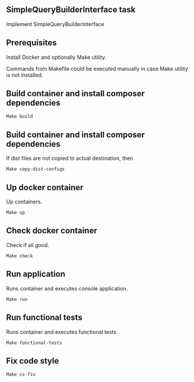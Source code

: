 ## SimpleQueryBuilderInterface task

Implement SimpleQueryBuilderInterface

## Prerequisites

Install Docker and optionally Make utility.

Commands from Makefile could be executed manually in case Make utility is not installed.

## Build container and install composer dependencies

    Make build

## Build container and install composer dependencies

If dist files are not copied to actual destination, then
    
    Make copy-dist-configs
        
## Up docker container

Up containers.

    Make up   
    
## Check docker container

Check if all good.

    Make check           
        
## Run application

Runs container and executes console application.

    Make run
    

## Run functional tests

Runs container and executes functional tests.

    Make functional-tests
    
## Fix code style

    Make cs-fix